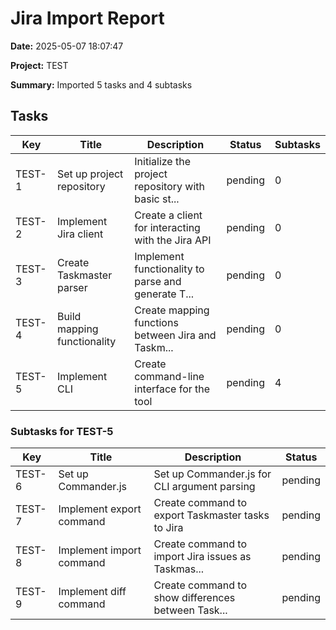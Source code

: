 # Jira Import Report

**Date:** 2025-05-07 18:07:47

**Project:** TEST

**Summary:** Imported 5 tasks and 4 subtasks

## Tasks

| Key | Title | Description | Status | Subtasks |
| --- | ----- | ----------- | ------ | -------- |
| TEST-1 | Set up project repository | Initialize the project repository with basic st... | pending | 0 |
| TEST-2 | Implement Jira client | Create a client for interacting with the Jira API | pending | 0 |
| TEST-3 | Create Taskmaster parser | Implement functionality to parse and generate T... | pending | 0 |
| TEST-4 | Build mapping functionality | Create mapping functions between Jira and Taskm... | pending | 0 |
| TEST-5 | Implement CLI | Create command-line interface for the tool | pending | 4 |

### Subtasks for TEST-5

| Key | Title | Description | Status |
| --- | ----- | ----------- | ------ |
| TEST-6 | Set up Commander.js | Set up Commander.js for CLI argument parsing | pending |
| TEST-7 | Implement export command | Create command to export Taskmaster tasks to Jira | pending |
| TEST-8 | Implement import command | Create command to import Jira issues as Taskmas... | pending |
| TEST-9 | Implement diff command | Create command to show differences between Task... | pending |

